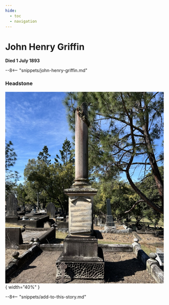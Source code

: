 ```yaml
---
hide:
  - toc
  - navigation 
---
```


# John Henry Griffin

**Died 1 July 1893**

--8<-- "snippets/john-henry-griffin.md"

### Headstone

![John Henry Griffin's headstone](../assets/john-henry-griffin-headstone.jpg){ width="40%" }

--8<-- "snippets/add-to-this-story.md"